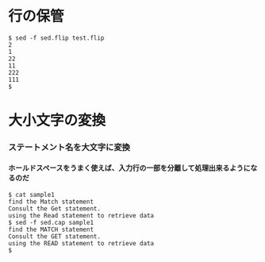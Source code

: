 # 行の保管
```
$ sed -f sed.flip test.flip
2
1
22
11
222
111
$
```
# 大小文字の変換
### ステートメント名を大文字に変換
#### ホールドスペースをうまく使えば、入力行の一部を分離して処理出来るようになるのだ
```
$ cat sample1
find the Match statement
Consult the Get statement.
using the Read statement to retrieve data
$ sed -f sed.cap sample1
find the MATCH statement
Consult the GET statement.
using the READ statement to retrieve data
$
```